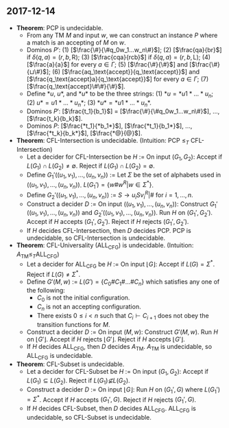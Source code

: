 ## 2017-12-14

- __Theorem__: PCP is undecidable.
    - From any TM $M$ and input $w$, we can construct an instance $P$ where a match is an accepting of $M$ on $w$.
    - Dominos $P'$: (1) [$\frac{\#}{\#q_0w_1...w_n\#}$]; (2) [$\frac{qa}{br}$] if $δ(q,a) = (r,b,\text{R})$; (3) [$\frac{cqa}{rcb}$] if $δ(q,a) = (r,b,\text{L})$; (4) [$\frac{a}{a}$] for every $a ∈ Γ$; (5) [$\frac{\#}{\#}$] and [$\frac{\#}{⊔\#}$]; (6) [$\frac{aq_\text{accept}}{q_\text{accept}}$] and [$\frac{q_\text{accept}a}{q_\text{accept}}$] for every $a ∈ Γ$; (7) [$\frac{q_\text{accept}\#\#}{\#}$].
    - Define $*u$, $u*$, and $*u*$ to be the three strings: (1) $*u = *u1*...*u_n$; (2) $u* = u1*...*u_n*$; (3) $*u* = *u1*...*u_n*$.
    - Dominos $P'$: [$\frac{t_1}{b_1}$] = [$\frac{\#}{\#q_0w_1...w_n\#}$], ..., [$\frac{t_k}{b_k}$].
    - Dominos $P$: [$\frac{*t_1}{*b_1*}$], [$\frac{*t_1}{b_1*}$], ..., [$\frac{*t_k}{b_k*}$], [$\frac{*@}{@}$].
- __Theorem__: CFL-Intersection is undecidable. (Intuition: PCP $≤_T$ CFL-Intersection)
    - Let a decider for CFL-Intersection be $H$ := On input $(G_1,G_2)$: Accept if $L(G_1) ∩ L(G_2) ≠ ∅$. Reject if $L(G_1) ∩ L(G_2) = ∅$.
    - Define $G_1'((u_1,v_1),...,(u_n,v_n))$ := Let $Σ$ be the set of alphabets used in $((u_1,v_1),...,(u_n,v_n))$. $L(G_1') = \{ w\#w^R | w ∈ Σ^* \}$.
    - Define $G_2'((u_1,v_1),...,(u_n,v_n))$ := $S → u_iSv_i^R | \#$ for $i = 1,...,n$.
    - Construct a decider $D$ := On input $((u_1,v_1),...,(u_n,v_n))$: Construct $G_1'((u_1,v_1),...,(u_n,v_n))$ and $G_2'((u_1,v_1),...,(u_n,v_n))$. Run $H$ on $(G_1',G_2')$. Accept if $H$ accepts $(G_1',G_2')$. Reject if $H$ rejects $(G_1',G_2')$.
    - If $H$ decides CFL-Intersection, then $D$ decides PCP. PCP is undecidable, so CFL-Intersection is undecidable.
- __Theorem__: CFL-Universality ($\text{ALL}_\text{CFG}$) is undecidable. (Intuition: $A_\text{TM} ≤_T \text{ALL}_\text{CFG}$)
    - Let a decider for $\text{ALL}_\text{CFG}$ be $H$ := On input $⌊G⌋$: Accept if $L(G) = Σ^*$. Reject if $L(G) ≠ Σ^*$.
    - Define $G'(M,w)$ := $L(G') = \{ C_0\#C_1\#...\#C_n \}$ which satisfies any one of the following:
        - $C_0$ is not the initial configuration.
        - $C_n$ is not an accepting configuration.
        - There exists $0≤i<n$ such that $C_i ⊢ C_{i+1}$ does not obey the transition functions for $M$.
    - Construct a decider $D$ := On input $(M,w)$: Construct $G'(M,w)$. Run $H$ on $⌊G'⌋$. Accept if $H$ rejects $⌊G'⌋$. Reject if $H$ accepts $⌊G'⌋$.
    - If $H$ decides $\text{ALL}_\text{CFG}$, then $D$ decides $A_\text{TM}$. $A_\text{TM}$ is undecidable, so $\text{ALL}_\text{CFG}$ is undecidable.
- __Theorem__: CFL-Subset is undecidable.
    - Let a decider for CFL-Subset be $H$ := On input $(G_1,G_2)$: Accept if $L(G_1) ⊆ L(G_2)$. Reject if $L(G_1) \not⊆ L(G_2)$.
    - Construct a decider $D$ := On input $⌊G⌋$: Run $H$ on $(G_1',G)$ where $L(G_1')=Σ^*$. Accept if $H$ accepts $(G_1',G)$. Reject if $H$ rejects $(G_1',G)$.
    - If $H$ decides CFL-Subset, then $D$ decides $\text{ALL}_\text{CFG}$. $\text{ALL}_\text{CFG}$ is undecidable, so CFL-Subset is undecidable.
